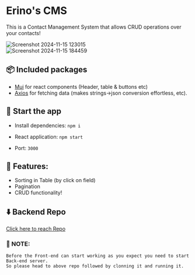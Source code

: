 
# Erino's CMS 

This is a Contact Management System that allows CRUD operations over your contacts! 

![Screenshot 2024-11-15 123015](https://github.com/user-attachments/assets/f38c0cc4-21c3-45ce-80c4-0650f014e1a1)
</br>
![Screenshot 2024-11-15 184459](https://github.com/user-attachments/assets/bfd95f22-b2fe-4179-9317-67d8127e0b7f)


## 📦 Included packages
- [Mui](https://mui.com/material-ui/getting-started/) for react components (Header, table & buttons etc)
- [Axios](https://axios-http.com/docs/intro) for fetching data (makes strings->json conversion effortless, etc).

## 🏁 Start the app
- Install dependencies: ```npm i```

- React application: ```npm start```
- Port: `3000`

## 🌟 Features:
- Sorting in Table (by click on field)
- Pagination
- CRUD functionality!

## ⬇️ Backend Repo
[Click here to reach Repo](https://github.com/Ayu360/Erino-Backend)

### 🔴 NOTE: 
```
Before the Front-end can start working as you expect you need to start Back-end server.
So please head to above repo followed by clonning it and running it.
```
